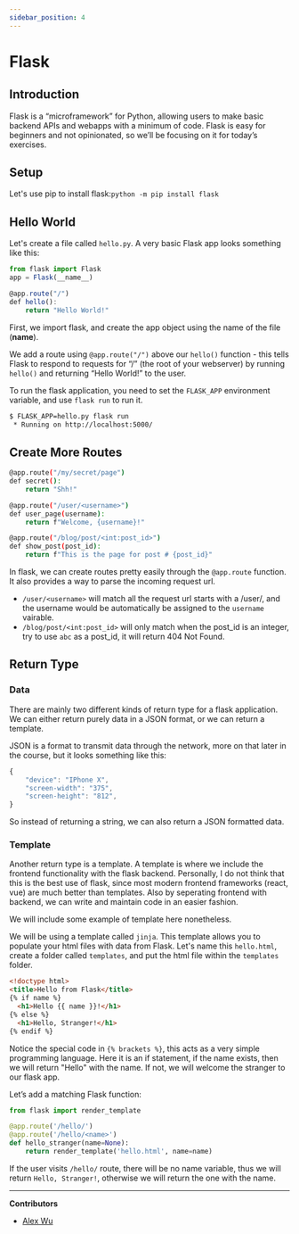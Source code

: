 ```yaml
---
sidebar_position: 4
---
```


# Flask

## Introduction

Flask is a “microframework” for Python, allowing users to make basic backend APIs and webapps with a minimum of code. Flask is easy for beginners and not opinionated, so we’ll be focusing on it for today’s exercises.

## Setup

Let's use pip to install flask:`python -m pip install flask`

## Hello World

Let's create a file called `hello.py`. A very basic Flask app looks something like this:

```jsx
from flask import Flask
app = Flask(__name__)

@app.route("/")
def hello():
    return "Hello World!"
```

First, we import flask, and create the app object using the name of the file (**name**). 

We add a route using `@app.route("/")` above our `hello()` function - this tells Flask to respond to requests for “/” (the root of your webserver) by running `hello()` and returning “Hello World!” to the user.

To run the flask application, you need to set the `FLASK_APP` environment variable, and use `flask run`  to run it. 

```bash
$ FLASK_APP=hello.py flask run
 * Running on http://localhost:5000/
```

## Create More Routes

```bash
@app.route("/my/secret/page")
def secret():
    return "Shh!"

@app.route("/user/<username>")
def user_page(username):
    return f"Welcome, {username}!"

@app.route("/blog/post/<int:post_id>")
def show_post(post_id):
    return f"This is the page for post # {post_id}"
```

In flask, we can create routes pretty easily through the `@app.route` function. It also provides a way to parse the incoming request url.

- `/user/<username>` will match all the request url starts with a /user/, and the username would be automatically be assigned to the `username` vairable.
- `/blog/post/<int:post_id>` will only match when the post_id is an integer, try to use `abc` as a post_id, it will return 404 Not Found.

## Return Type

### Data

There are mainly two different kinds of return type for a flask application. We can either return purely data in a JSON format, or we can return a template.

JSON is a format to transmit data through the network, more on that later in the course, but it looks something like this:

```jsx
{
	"device": "IPhone X",
	"screen-width": "375",
	"screen-height": "812",
}
```

So instead of returning a string, we can also return a JSON formatted data.

### Template

Another return type is a template. A template is where we include the frontend functionality with the flask backend. Personally, I do not think that this is the best use of flask, since most modern frontend frameworks (react, vue) are much better than templates. Also by seperating frontend with backend, we can write and maintain code in an easier fashion. 

We will include some example of template here nonetheless.

We will be using a template called `jinja`. This template allows you to populate your html files with data from Flask. Let's name this `hello.html`, create a folder called `templates`, and put the html file within the `templates` folder.

```html
<!doctype html>
<title>Hello from Flask</title>
{% if name %}
  <h1>Hello {{ name }}!</h1>
{% else %}
  <h1>Hello, Stranger!</h1>
{% endif %}
```

Notice the special code in `{% brackets %}`, this acts as a very simple programming language. Here it is an if statement, if the name exists, then we will return "Hello" with the name. If not, we will welcome the stranger to our flask app.

Let’s add a matching Flask function:

```python
from flask import render_template

@app.route('/hello/')
@app.route('/hello/<name>')
def hello_stranger(name=None):
    return render_template('hello.html', name=name)
```

If the user visits `/hello/` route, there will be no name variable, thus we will return `Hello, Stranger!`, otherwise we will return the one with the name.

---

**Contributors**

- [Alex Wu](https://www.linkedin.com/in/jialin-wu-658929185/)
